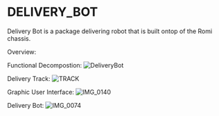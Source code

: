 # DELIVERY_BOT

Delivery Bot is a package delivering robot that is built ontop of the Romi chassis. 

Overview: 

Functional Decompostion: 
![DeliveryBot](https://user-images.githubusercontent.com/82124061/168692394-dbfa2c40-cbe9-4166-8a21-4b2a0275124c.png)


Delivery Track: 
![TRACK](https://user-images.githubusercontent.com/82124061/168695388-7659c7aa-ba3d-407f-bf5a-1e7e039c5d5f.png)


Graphic User Interface: 
![IMG_0140](https://user-images.githubusercontent.com/82124061/168695257-7698328f-b3c3-4a25-822c-368b00d500f4.jpg)

Delivery Bot: 
![IMG_0074](https://user-images.githubusercontent.com/82124061/168695502-3ca4066f-8d42-4fcb-865a-4f27404ebd35.jpg)
